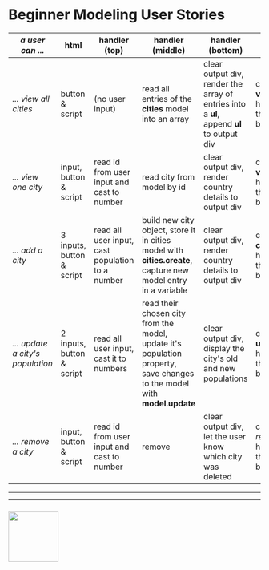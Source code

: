 # Beginner Modeling User Stories


| _a user can ..._ | html |handler (top) | handler (middle) | handler (bottom) |   listener |
| --- | --- | --- | --- | --- | --- |
| _... view all cities_ | button & script | (no user input)  | read all entries of the __cities__ model into an array | clear output div, render the array of entries into a __ul__,  append __ul__ to output div |  connect the __view\_all__ handler to the new button |
| _... view one city_ | input, button & script | read id from user input and cast to number  | read city from model by id | clear output div, render country details to output div | connect the __view\_one__ handler to the new button |
| _... add a city_ | 3  inputs, button &  script | read all user input, cast population to a number | build new city object, store it in cities model with __cities.create__, capture new model entry in a variable | clear output div, render country details to output div | connect the __create\_city__ handler to the new button |
| _... update a city's population_ | 2  inputs, button &  script | read all user input, cast it to numbers  | read their chosen city from the model, update it's population property, save changes to the model with __model.update__ | clear output div, display the city's old and new populations | connect the __update\_city__ handler to the new button |
| _... remove a city_ | input, button & script | read id from user input and cast to number  | remove  | clear output div, let the user know which city was deleted | connect the _remove\_city_ handler to the new button |



___
___
### <a href="https://hackyourfuture.be" target="_blank"><img src="https://pbs.twimg.com/profile_images/984474625009741824/Bs_qKx6-_400x400.jpg" width="100" height="100"></img></a>
